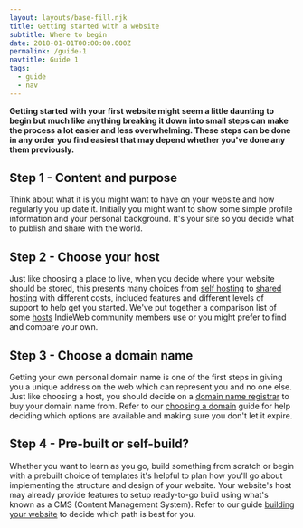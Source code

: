 ```yaml
---
layout: layouts/base-fill.njk
title: Getting started with a website
subtitle: Where to begin
date: 2018-01-01T00:00:00.000Z
permalink: /guide-1
navtitle: Guide 1
tags:
  - guide
  - nav
---
```

**Getting started with your first website might seem a little daunting to begin but much like anything breaking it down into small steps can make the process a lot easier and less overwhelming. These steps can be done in any order you find easiest that may depend whether you've done any them previously.**

## Step 1 - Content and purpose
Think about what it is you might want to have on your website and how regularly you up date it. Initially you might want to show some simple profile information and your personal background. It's your site so you decide what to publish and share with the world.

## Step 2 - Choose your host
Just like choosing a place to live, when you decide where your website should be stored, this presents many choices from [self hosting](/guides/self-hosting) to [shared hosting](/guides/shared-hosting) with different costs, included features and different levels of support to help get you started. We've put together a comparison list of some [hosts](guides/hosts) IndieWeb community members use or you might prefer to find and compare your own.

## Step 3 - Choose a domain name
Getting your own personal domain name is one of the first steps in giving you a unique address on the web which can represent you and no one else. Just like choosing a host, you should decide on a [domain name registrar](/guides/domain-name-registrars) to buy your domain name from. Refer to our [choosing a domain](/guides/choosing-a-domain-registrar) guide for help deciding which options are available and making sure you don't let it expire.

## Step 4 - Pre-built or self-build?
Whether you want to learn as you go, build something from scratch or begin with a prebuilt choice of templates it's helpful to plan how you'll go about implementing the structure and design of your website. Your website's host may already provide features to setup ready-to-go build using what's known as a CMS (Content Management System). Refer to our guide [building your website](/guides/building-your-website) to decide which path is best for you.
